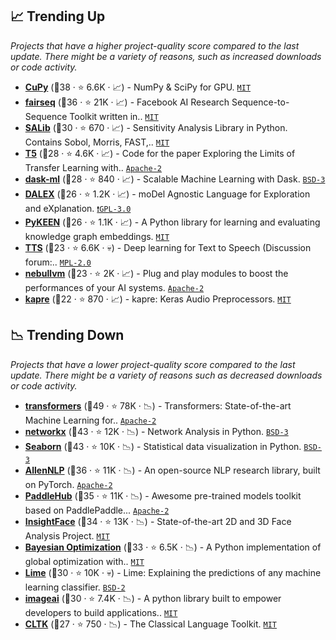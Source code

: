 ## 📈 Trending Up

_Projects that have a higher project-quality score compared to the last update. There might be a variety of reasons, such as increased downloads or code activity._

- <b><a href="https://github.com/cupy/cupy">CuPy</a></b> (🥇38 ·  ⭐ 6.6K · 📈) - NumPy & SciPy for GPU. <code><a href="http://bit.ly/34MBwT8">MIT</a></code>
- <b><a href="https://github.com/facebookresearch/fairseq">fairseq</a></b> (🥇36 ·  ⭐ 21K · 📈) - Facebook AI Research Sequence-to-Sequence Toolkit written in.. <code><a href="http://bit.ly/34MBwT8">MIT</a></code> <code><img src="https://git.io/JLy1Q" style="display:inline;" width="13" height="13"></code>
- <b><a href="https://github.com/SALib/SALib">SALib</a></b> (🥈30 ·  ⭐ 670 · 📈) - Sensitivity Analysis Library in Python. Contains Sobol, Morris, FAST,.. <code><a href="http://bit.ly/34MBwT8">MIT</a></code>
- <b><a href="https://github.com/google-research/text-to-text-transfer-transformer">T5</a></b> (🥈28 ·  ⭐ 4.6K · 📈) - Code for the paper Exploring the Limits of Transfer Learning with.. <code><a href="http://bit.ly/3nYMfla">Apache-2</a></code> <code><img src="https://git.io/JLy1A" style="display:inline;" width="13" height="13"></code>
- <b><a href="https://github.com/dask/dask-ml">dask-ml</a></b> (🥈28 ·  ⭐ 840 · 📈) - Scalable Machine Learning with Dask. <code><a href="http://bit.ly/3aKzpTv">BSD-3</a></code>
- <b><a href="https://github.com/ModelOriented/DALEX">DALEX</a></b> (🥈26 ·  ⭐ 1.2K · 📈) - moDel Agnostic Language for Exploration and eXplanation. <code><a href="http://bit.ly/2M0xdwT">❗️GPL-3.0</a></code>
- <b><a href="https://github.com/pykeen/pykeen">PyKEEN</a></b> (🥈26 ·  ⭐ 1.1K · 📈) - A Python library for learning and evaluating knowledge graph embeddings. <code><a href="http://bit.ly/34MBwT8">MIT</a></code>
- <b><a href="https://github.com/mozilla/TTS">TTS</a></b> (🥉23 ·  ⭐ 6.6K · 💀) - Deep learning for Text to Speech (Discussion forum:.. <code><a href="http://bit.ly/3postzC">MPL-2.0</a></code>
- <b><a href="https://github.com/nebuly-ai/nebullvm">nebullvm</a></b> (🥉23 ·  ⭐ 2K · 📈) - Plug and play modules to boost the performances of your AI systems. <code><a href="http://bit.ly/3nYMfla">Apache-2</a></code>
- <b><a href="https://github.com/keunwoochoi/kapre">kapre</a></b> (🥉22 ·  ⭐ 870 · 📈) - kapre: Keras Audio Preprocessors. <code><a href="http://bit.ly/34MBwT8">MIT</a></code> <code><img src="https://git.io/JLy1A" style="display:inline;" width="13" height="13"></code>

## 📉 Trending Down

_Projects that have a lower project-quality score compared to the last update. There might be a variety of reasons such as decreased downloads or code activity._

- <b><a href="https://github.com/huggingface/transformers">transformers</a></b> (🥇49 ·  ⭐ 78K · 📉) - Transformers: State-of-the-art Machine Learning for.. <code><a href="http://bit.ly/3nYMfla">Apache-2</a></code> <code><img src="https://git.io/JLy1Q" style="display:inline;" width="13" height="13"></code> <code><img src="https://git.io/JLy1A" style="display:inline;" width="13" height="13"></code>
- <b><a href="https://github.com/networkx/networkx">networkx</a></b> (🥇43 ·  ⭐ 12K · 📉) - Network Analysis in Python. <code><a href="http://bit.ly/3aKzpTv">BSD-3</a></code>
- <b><a href="https://github.com/mwaskom/seaborn">Seaborn</a></b> (🥇43 ·  ⭐ 10K · 📉) - Statistical data visualization in Python. <code><a href="http://bit.ly/3aKzpTv">BSD-3</a></code>
- <b><a href="https://github.com/allenai/allennlp">AllenNLP</a></b> (🥇36 ·  ⭐ 11K · 📉) - An open-source NLP research library, built on PyTorch. <code><a href="http://bit.ly/3nYMfla">Apache-2</a></code> <code><img src="https://git.io/JLy1Q" style="display:inline;" width="13" height="13"></code>
- <b><a href="https://github.com/PaddlePaddle/PaddleHub">PaddleHub</a></b> (🥇35 ·  ⭐ 11K · 📉) - Awesome pre-trained models toolkit based on PaddlePaddle... <code><a href="http://bit.ly/3nYMfla">Apache-2</a></code> <code><img src="https://git.io/JLy1M" style="display:inline;" width="13" height="13"></code>
- <b><a href="https://github.com/deepinsight/insightface">InsightFace</a></b> (🥈34 ·  ⭐ 13K · 📉) - State-of-the-art 2D and 3D Face Analysis Project. <code><a href="http://bit.ly/34MBwT8">MIT</a></code> <code><img src="https://git.io/JLy1X" style="display:inline;" width="13" height="13"></code>
- <b><a href="https://github.com/fmfn/BayesianOptimization">Bayesian Optimization</a></b> (🥇33 ·  ⭐ 6.5K · 📉) - A Python implementation of global optimization with.. <code><a href="http://bit.ly/34MBwT8">MIT</a></code>
- <b><a href="https://github.com/marcotcr/lime">Lime</a></b> (🥈30 ·  ⭐ 10K · 💀) - Lime: Explaining the predictions of any machine learning classifier. <code><a href="http://bit.ly/3rqEWVr">BSD-2</a></code>
- <b><a href="https://github.com/OlafenwaMoses/ImageAI">imageai</a></b> (🥈30 ·  ⭐ 7.4K · 📉) - A python library built to empower developers to build applications.. <code><a href="http://bit.ly/34MBwT8">MIT</a></code>
- <b><a href="https://github.com/cltk/cltk">CLTK</a></b> (🥈27 ·  ⭐ 750 · 📉) - The Classical Language Toolkit. <code><a href="http://bit.ly/34MBwT8">MIT</a></code>

